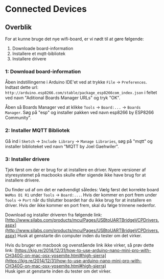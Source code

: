 # Connected Devices

## Overblik   
For at kunne bruge det nye wifi-board, er vi nødt til at gøre følgende:
1. Downloade board-information
2. Installere et mqtt-bibliotek
3. Installere drivere

### 1: Download board-information  
Åben indstillingerne i Arduino IDE'et ved at trykke ```File``` -> ```Preferences```. Indtast dette url: ```http://arduino.esp8266.com/stable/package_esp8266com_index.json``` i feltet ved navn "Aditional Boards Manager URLs" og tryk "OK".

Åben så Boards Manager ved at klikke ```Tools``` -> ```Board:...``` -> ```Boards Manager```. Søg på "esp" og installer pakken ved navn esp8266 by ESP8266 Community".


### 2: Installer MQTT Bibliotek
Gå ind i ```Sketch``` -> ```Include Library``` -> ```Manage Libraries```, søg på "mqtt" og installer biblioteket ved navn "MQTT by Joel Gaehwiler".


### 3: Installer drivere  
Tjek først om der er brug for at installere en driver. Nyere versioner af styresystemet på macbooks skulle efter sigende ikke have brug for at installere drivere.

Du finder ud af om det er nødvendigt således: Vælg først det korrekte board ```WeMos D1 R1``` under ```Tools``` -> ```Board:...```. Hvis der kommer en port frem under ```Tools``` -> ```Port``` når du tilslutter boardet har du ikke brug for at installere en driver. Hvis der ikke kommer en port frem, skal du følge trinnene nedenfor.

Download og installer driveren fra følgende link: [http://www.silabs.com/products/mcu/Pages/USBtoUARTBridgeVCPDrivers.aspx](http://www.silabs.com/products/mcu/Pages/USBtoUARTBridgeVCPDrivers.aspx)
Husk at genstarte din computer inden du tester om det virker.

Hvis du bruger en macbook og ovenstående link ikke virker, så prøv dette link: [https://kig.re/2014/12/31/how-to-use-arduino-nano-mini-pro-with-CH340G-on-mac-osx-yosemite.html#high-sierra](https://kig.re/2014/12/31/how-to-use-arduino-nano-mini-pro-with-CH340G-on-mac-osx-yosemite.html#high-sierra)  
Husk igen at genstarte inden du tester om det virker.

